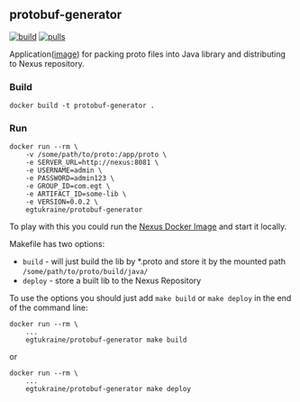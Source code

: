 protobuf-generator
---
[![build](https://img.shields.io/docker/automated/egtukraine/protobuf-generator.svg)](https://hub.docker.com/r/egtukraine/protobuf-generator) [![pulls](https://img.shields.io/docker/pulls/egtukraine/protobuf-generator.svg)](https://hub.docker.com/r/egtukraine/protobuf-generator)

Application([image](https://hub.docker.com/r/egtukraine/protobuf-generator)) for packing proto files into Java library and distributing to Nexus repository.


### Build
```
docker build -t protobuf-generator .
```

### Run
```
docker run --rm \
    -v /some/path/to/proto:/app/proto \
    -e SERVER_URL=http://nexus:8081 \
    -e USERNAME=admin \
    -e PASSWORD=admin123 \
    -e GROUP_ID=com.egt \
    -e ARTIFACT_ID=some-lib \
    -e VERSION=0.0.2 \
    egtukraine/protobuf-generator
```

To play with this you could run the [Nexus Docker Image](https://hub.docker.com/r/sonatype/nexus/) and start it locally.

Makefile has two options:  
  - `build` - will just build the lib by *.proto and store it by the mounted path `/some/path/to/proto/build/java/`
  - `deploy` - store a built lib to the Nexus Repository
  
To use the options you should just add `make build` or `make deploy` in the end of the command line:
```
docker run --rm \
    ...
    egtukraine/protobuf-generator make build
```

or

```
docker run --rm \
    ...
    egtukraine/protobuf-generator make deploy
```
